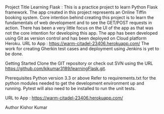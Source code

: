Project Title
Learning Flask :  This is a practice project to learn Python Flask framework. The app created in this project represents an Online Tiffin
booking system. Core intention behind creating this project is to learn the fundamentals of web development and to see the GET/POST requests in action. There has been a very little focus on the UI of the app as that was not the core intention for developing this app. 
The app has been developed using Git as version control and has been deployed on Cloud platform Heroku. 
URL to App : https://warm-citadel-23406.herokuapp.com/ 
The work for creating Gherkin test cases and deployment using Jenkins is yet to be done. 

Getting Started
Clone the GIT repository or check out SVN using the URL https://github.com/kikumar3189/learningFlask.git.

Prerequisites
Python version 3.3 or above
Refer to requirements.txt for the python modules needed to get the development environment up and running.
Pytest will also need to be installed to run the unit tests.

URL to App : https://warm-citadel-23406.herokuapp.com/ 




Author
Kishor Kumar
